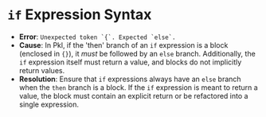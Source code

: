 # `if` Expression Syntax

- **Error**: ``Unexpected token `{`. Expected `else`.``
- **Cause**: In Pkl, if the 'then' branch of an `if` expression is a block (enclosed in `{}`), it _must_ be followed by an `else` branch. Additionally, the `if` expression itself must return a value, and blocks do not implicitly return values.
- **Resolution**: Ensure that `if` expressions always have an `else` branch when the `then` branch is a block. If the `if` expression is meant to return a value, the block must contain an explicit return or be refactored into a single expression.
